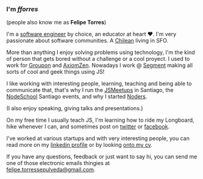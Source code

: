 ### I'm *fforres*

(people also know me as **Felipe Torres**)

I'm a [software engineer](https://github.com/fforres) by choice, an educator at heart ❤️. I'm very passionate about software communities. A [Chilean](https://www.nomadasaurus.com/photos-of-chile/) living in SFO.

More than anything I enjoy solving problems using technology, I'm the kind of person that gets bored without a challenge or a cool proyect. I used to work for [Groupon](https://groupon.com) and [AxiomZen](http://axiomzen.co). Nowadays I work @ [Segment](https://segment.com/) making all sorts of cool and geek things using JS!

I like working with interesting people, learning, teaching and being able to communicate that, that's why I run the [JSMeetups](https://www.meetup.com/NodersJS/) in Santiago, the [NodeSchool](https://nodeschool.io/santiago/) Santiago events, and why I started [Noders](https://www.noders.com/).

(I also enjoy speaking, giving talks and presentations.)

On my free time I usually teach JS, I'm learning how to ride my Longboard, hike whenever I can, and sometimes post on [twitter](https://twitter.com/fforres) or [facebook](https://www.facebook.com/fforr.es).

I've worked at various startups and with very interesting people, you can read more on my [linkedin profile](https://cl.linkedin.com/in/fforres) or by looking [onto my cv](https://docs.google.com/document/d/1zyPmrxMJmP61lOdVBh3kbQ8h_U56103bvQMx8NcJFlU/edit?usp=sharing).

If you have any questions, feedback or just want to say hi, you can send me one of those electronic emails thingies at [felipe.torressepulveda@gmail.com](mailto:felipe.torressepulveda@gmail.com?subject=👋).

